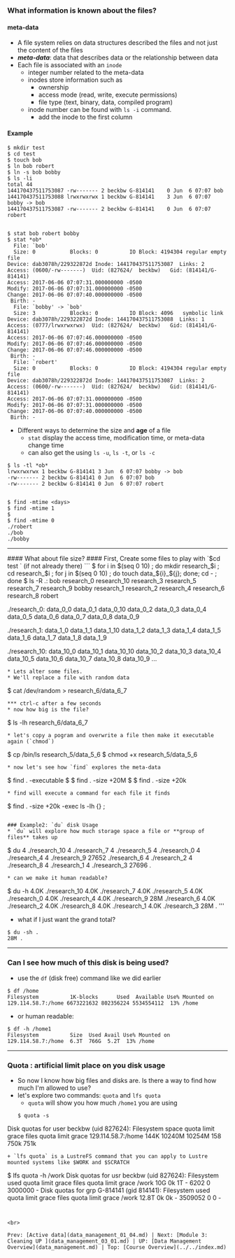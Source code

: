 ### What information is known about the files?

#### meta-data

* A file system relies on data structures described the files and not just the content of the files
* ***meta-data***: data that describes data or the relationship between data
* Each file is associated with an `inode`
  + integer number related to the meta-data
  + inodes store information such as
    * ownership
    * access mode (read, write, execute permissions)
    * file type (text, binary, data, compiled program)
  + inode number can be found with `ls -i` command.
    * add the inode to the first column

#### Example
```
$ mkdir test
$ cd test
$ touch bob
$ ln bob robert
$ ln -s bob bobby
$ ls -li
total 44
144170437511753087 -rw------- 2 beckbw G-814141    0 Jun  6 07:07 bob
144170437511753088 lrwxrwxrwx 1 beckbw G-814141    3 Jun  6 07:07 bobby -> bob
144170437511753087 -rw------- 2 beckbw G-814141    0 Jun  6 07:07 robert


$ stat bob robert bobby
$ stat *ob*
  File: `bob'
  Size: 0         	Blocks: 0          IO Block: 4194304 regular empty file
Device: dab3078h/229322872d	Inode: 144170437511753087  Links: 2
Access: (0600/-rw-------)  Uid: (827624/  beckbw)   Gid: (814141/G-814141)
Access: 2017-06-06 07:07:31.000000000 -0500
Modify: 2017-06-06 07:07:31.000000000 -0500
Change: 2017-06-06 07:07:40.000000000 -0500
 Birth: -
  File: `bobby' -> `bob'
  Size: 3         	Blocks: 0          IO Block: 4096   symbolic link
Device: dab3078h/229322872d	Inode: 144170437511753088  Links: 1
Access: (0777/lrwxrwxrwx)  Uid: (827624/  beckbw)   Gid: (814141/G-814141)
Access: 2017-06-06 07:07:46.000000000 -0500
Modify: 2017-06-06 07:07:46.000000000 -0500
Change: 2017-06-06 07:07:46.000000000 -0500
 Birth: -
  File: `robert'
  Size: 0         	Blocks: 0          IO Block: 4194304 regular empty file
Device: dab3078h/229322872d	Inode: 144170437511753087  Links: 2
Access: (0600/-rw-------)  Uid: (827624/  beckbw)   Gid: (814141/G-814141)
Access: 2017-06-06 07:07:31.000000000 -0500
Modify: 2017-06-06 07:07:31.000000000 -0500
Change: 2017-06-06 07:07:40.000000000 -0500
 Birth: -

```

* Different ways to determine the size and **age** of a file
  + `stat` display the access time, modification time, or meta-data change time
  + can also get the using `ls -u`, `ls -t`, or `ls -c`

```
$ ls -tl *ob*
lrwxrwxrwx 1 beckbw G-814141 3 Jun  6 07:07 bobby -> bob
-rw------- 2 beckbw G-814141 0 Jun  6 07:07 bob
-rw------- 2 beckbw G-814141 0 Jun  6 07:07 robert


$ find -mtime <days>
$ find -mtime 1
$
$ find -mtime 0
./robert
./bob
./bobby
```

<hr>
#### What about file size?
#### First, Create some files to play with
`$cd test ` (if not already there)
```
$ for i in $(seq 0 10) ; do mkdir research_$i ; cd research_$i ; for j in $(seq 0 10) ; do touch  data_${i}_${j}; done; cd - ; done
$ ls -R
.:
bob    research_0  research_10  research_3  research_5  research_7  research_9
bobby  research_1  research_2   research_4  research_6  research_8  robert

./research_0:
data_0_0  data_0_1  data_0_10  data_0_2  data_0_3  data_0_4  data_0_5  data_0_6  data_0_7  data_0_8  data_0_9

./research_1:
data_1_0  data_1_1  data_1_10  data_1_2  data_1_3  data_1_4  data_1_5  data_1_6  data_1_7  data_1_8  data_1_9

./research_10:
data_10_0  data_10_1  data_10_10  data_10_2  data_10_3  data_10_4  data_10_5  data_10_6  data_10_7  data_10_8  data_10_9
...
```
* Lets alter some files.
* We'll replace a file with random data
```
$ cat /dev/random > research_6/data_6_7
```
*** ctrl-c after a few seconds
* now how big is the file?
```
$ ls -lh research_6/data_6_7
```
* let's copy a pogram and overwrite a file then make it executable again (`chmod`)
```
$ cp /bin/ls research_5/data_5_6
$ chmod +x research_5/data_5_6
```
* now let's see how `find` explores the meta-data
```
$ find . -executable
$
$ find . -size +20M
$
$ find . -size +20k
```
* find will execute a command for each file it finds
```
$ find . -size +20k -exec ls -lh {} \;
```

### Example2: `du` disk Usage
* `du` will explore how much storage space a file or **group of files** takes up

```
$ du
4	./research_10
4	./research_7
4	./research_5
4	./research_0
4	./research_4
4	./research_9
27652	./research_6
4	./research_2
4	./research_8
4	./research_1
4	./research_3
27696	.
```
* can we make it human readable?

```
$ du -h
4.0K	./research_10
4.0K	./research_7
4.0K	./research_5
4.0K	./research_0
4.0K	./research_4
4.0K	./research_9
28M	./research_6
4.0K	./research_2
4.0K	./research_8
4.0K	./research_1
4.0K	./research_3
28M	.
'''

* what if I just want the grand total?

```
$ du -sh .
28M	.
```

<hr>

### Can I see how much of this disk is being used?
* use the `df` (disk free) command like we did earlier

```
$ df /home
Filesystem          1K-blocks      Used  Available Use% Mounted on
129.114.58.7:/home 6673221632 802356224 5534554112  13% /home
```
* or human readable:
```
$ df -h /home1
Filesystem          Size  Used Avail Use% Mounted on
129.114.58.7:/home  6.3T  766G  5.2T  13% /home
```

<hr>

### Quota : artificial limit place on you disk usage
* So now I know how big files and disks are. Is there a way to find how much I'm allowed to use?
* let's explore two commands: `quota` and `lfs quota`
  + `quota` will show you how much `/home1` you are using
  ```
  $ quota -s
Disk quotas for user beckbw (uid 827624): 
     Filesystem   space   quota   limit   grace   files   quota   limit   grace
129.114.58.7:/home
                   144K  10240M  10254M             158    750k    751k        
  ```
  + `lfs quota` is a LustreFS command that you can apply to Lustre mounted systems like $WORK and $SCRATCH

  ```
$ lfs quota -h /work
Disk quotas for usr beckbw (uid 827624):
     Filesystem    used   quota   limit   grace   files   quota   limit   grace
          /work     10G      0k      1T       -    6202       0 3000000       -
Disk quotas for grp G-814141 (gid 814141):
     Filesystem    used   quota   limit   grace   files   quota   limit   grace
          /work   12.8T      0k      0k       - 3509052       0       0       -

  ```


  <br>

  Prev: [Active data](data_management_01_04.md) | Next: [Module 3: Cleaning UP ](data_management_03_01.md) | UP: [Data Management Overview](data_management.md) | Top: [Course Overview](../../index.md)

